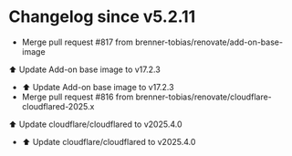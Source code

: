 # Changelog since v5.2.11
- Merge pull request #817 from brenner-tobias/renovate/add-on-base-image

⬆️ Update Add-on base image to v17.2.3 
- ⬆️ Update Add-on base image to v17.2.3 
- Merge pull request #816 from brenner-tobias/renovate/cloudflare-cloudflared-2025.x

⬆️ Update cloudflare/cloudflared to v2025.4.0 
- ⬆️ Update cloudflare/cloudflared to v2025.4.0 
